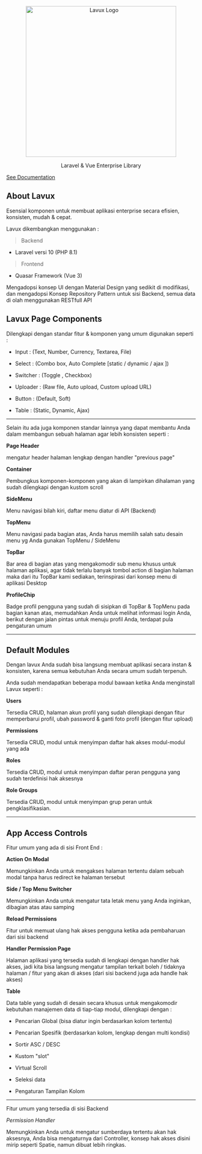 <p align="center"><a href="https://lavux.sopeus.com" target="_blank"><img src="https://lavux.sopeus.com/assets/logo.png" width="400" alt="Lavux Logo"></a></p>
<p align="center">
Laravel & Vue Enterprise Library <br>
</p>

 [See Documentation](https://lavux-doc.sopeus.com/)


## About Lavux

Esensial komponen untuk membuat aplikasi enterprise secara efisien, konsisten, mudah & cepat.

Lavux dikembangkan menggunakan : 

> Backend
- Laravel versi 10 (PHP 8.1)

> Frontend
- Quasar Framework (Vue 3)


Mengadopsi konsep UI dengan Material Design yang sedikit di modifikasi, dan mengadopsi Konsep Repository Pattern untuk sisi Backend, semua data di olah menggunakan RESTfull API

## Lavux Page Components

Dilengkapi dengan standar fitur & komponen yang umum digunakan seperti :

- Input : (Text, Number, Currency, Textarea, File)

- Select : (Combo box, Auto Complete [static / dynamic / ajax ])

- Switcher : (Toggle , Checkbox)

- Uploader : (Raw file, Auto upload, Custom upload URL)

- Button : (Default, Soft)

- Table : (Static, Dynamic, Ajax)

---

Selain itu ada juga komponen standar lainnya yang dapat membantu Anda dalam membangun sebuah halaman agar lebih konsisten seperti : 

**Page Header**

mengatur header halaman lengkap dengan handler "previous page"


**Container**

Pembungkus komponen-komponen yang akan di lampirkan dihalaman yang sudah dilengkapi dengan kustom scroll


**SideMenu**

Menu navigasi bilah kiri, daftar menu diatur di API (Backend)


**TopMenu**

Menu navigasi pada bagian atas, Anda harus memilih salah satu desain menu yg Anda gunakan TopMenu / SideMenu


**TopBar**

Bar area di bagian atas yang mengakomodir sub menu khusus untuk halaman aplikasi, agar tidak terlalu banyak tombol action di bagian halaman maka dari itu TopBar kami sediakan, terinspirasi dari konsep menu di aplikasi Desktop


**ProfileChip**

Badge profil pengguna yang sudah di sisipkan di TopBar & TopMenu pada bagian kanan atas, memudahkan Anda untuk melihat informasi login Anda, berikut dengan jalan pintas untuk menuju profil Anda, terdapat pula pengaturan umum



---

## Default Modules

Dengan lavux Anda sudah bisa langsung membuat aplikasi secara instan & konsisten, karena semua kebutuhan Anda secara umum sudah terpenuh.

Anda sudah mendapatkan beberapa modul bawaan ketika Anda menginstall Lavux seperti : 

**Users**

Tersedia CRUD, halaman akun profil yang sudah dilengkapi dengan fitur memperbarui profil, ubah password & ganti foto profil (dengan fitur upload)


**Permissions**

Tersedia CRUD, modul untuk menyimpan daftar hak akses modul-modul yang ada


**Roles**

Tersedia CRUD, modul untuk menyimpan daftar  peran pengguna yang sudah terdefinisi hak aksesnya


**Role Groups**

Tersedia CRUD, modul untuk menyimpan grup peran untuk pengklasifikasian.


---

## App Access Controls

Fitur umum yang ada di sisi Front End :

**Action On Modal**

Memungkinkan Anda untuk mengakses halaman tertentu dalam sebuah modal tanpa harus redirect ke halaman tersebut


**Side / Top Menu Switcher**

Memungkinkan Anda untuk mengatur tata letak menu yang Anda inginkan, dibagian atas atau samping


**Reload Permissions**

Fitur untuk memuat ulang hak akses pengguna ketika ada pembaharuan dari sisi backend


**Handler Permission Page**

Halaman aplikasi yang tersedia sudah di lengkapi dengan handler hak akses, jadi kita bisa langsung mengatur tampilan terkait boleh / tidaknya halaman / fitur yang akan di akses (dari sisi backend juga ada handle hak akses)


**Table**

Data table yang sudah di desain secara khusus untuk mengakomodir kebutuhan manajemen data di tiap-tiap modul, dilengkapi dengan :

- Pencarian Global (bisa diatur ingin berdasarkan kolom tertentu)

- Pencarian Spesifik 
(berdasarkan kolom, lengkap dengan multi kondisi)

- Sortir ASC / DESC

- Kustom "slot"

- Virtual Scroll

- Seleksi data

- Pengaturan Tampilan Kolom


---

Fitur umum yang tersedia di sisi Backend

*Permission Handler*

Memungkinkan Anda untuk mengatur sumberdaya tertentu akan hak aksesnya, Anda bisa mengaturnya dari Controller, konsep hak akses disini mirip seperti Spatie, namun dibuat lebih ringkas.


